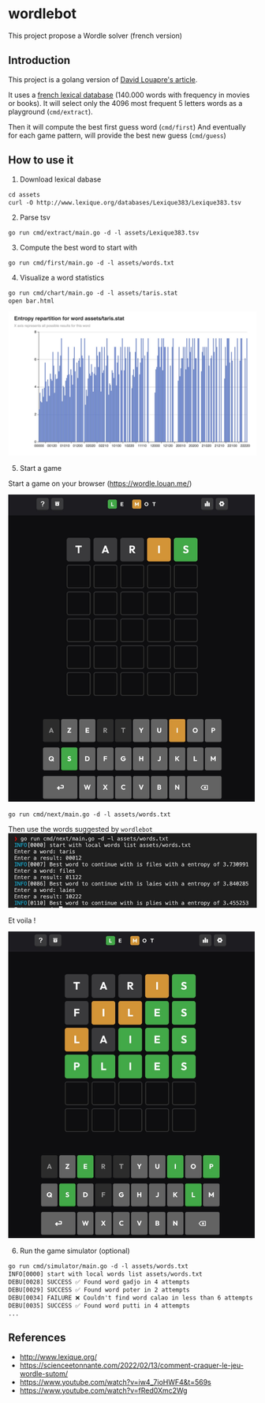 # wordlebot
This project propose a Wordle solver (french version)

## Introduction

This project is a golang version of [David Louapre's article](https://scienceetonnante.com/2022/02/13/comment-craquer-le-jeu-wordle-sutom/).

It uses a [french lexical database](http://www.lexique.org/) (140.000 words with frequency in movies or books).
It will select only the 4096 most frequent 5 letters words as a playground (`cmd/extract`).

Then it will compute the best first guess word (`cmd/first`)
And eventually for each game pattern, will provide the best new guess (`cmd/guess`)


## How to use it

1. Download lexical dabase
```
cd assets
curl -O http://www.lexique.org/databases/Lexique383/Lexique383.tsv
```

2. Parse tsv
```
go run cmd/extract/main.go -d -l assets/Lexique383.tsv
```

3. Compute the best word to start with
```
go run cmd/first/main.go -d -l assets/words.txt
```

4. Visualize a word statistics
```
go run cmd/chart/main.go -d -l assets/taris.stat
open bar.html
```

![](stat.png)

5. Start a game

Start a game on your browser (https://wordle.louan.me/)

<img src="game-start.png" width="500">

```
go run cmd/next/main.go -d -l assets/words.txt
```

Then use the words suggested by `wordlebot`
![](cli.png)

Et voila !

<img src="game-win.png" width="500">

6. Run the game simulator (optional)

```
go run cmd/simulator/main.go -d -l assets/words.txt
INFO[0000] start with local words list assets/words.txt
DEBU[0028] SUCCESS ✅ Found word gadjo in 4 attempts
DEBU[0029] SUCCESS ✅ Found word poter in 2 attempts
DEBU[0034] FAILURE ❌ Couldn't find word calao in less than 6 attempts
DEBU[0035] SUCCESS ✅ Found word putti in 4 attempts
...
```

## References

* http://www.lexique.org/
* https://scienceetonnante.com/2022/02/13/comment-craquer-le-jeu-wordle-sutom/
* https://www.youtube.com/watch?v=iw4_7ioHWF4&t=569s
* https://www.youtube.com/watch?v=fRed0Xmc2Wg
